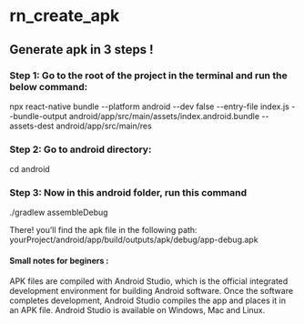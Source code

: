 # rn_create_apk

## Generate apk in 3 steps !

### Step 1: Go to the root of the project in the terminal and run the below command:

npx react-native bundle --platform android --dev false --entry-file index.js --bundle-output android/app/src/main/assets/index.android.bundle --assets-dest android/app/src/main/res

### Step 2: Go to android directory:

cd android

### Step 3: Now in this android folder, run this command

./gradlew assembleDebug

There! you’ll find the apk file in the following path:
yourProject/android/app/build/outputs/apk/debug/app-debug.apk


#### Small notes for beginers : 
APK files are compiled with Android Studio, which is the official integrated development environment for building Android software. 
Once the software completes development, Android Studio compiles the app and places it in an APK file. 
Android Studio is available on Windows, Mac and Linux.
